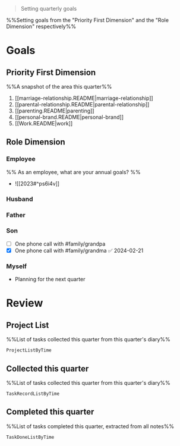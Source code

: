 > Setting quarterly goals

%%Setting goals from the "Priority First Dimension" and the "Role Dimension" respectively%%

# Goals

## Priority First Dimension
%%A snapshot of the area this quarter%%
1. [[marriage-relationship.README|marriage-relationship]]
2. [[parental-relationship.README|parental-relationship]]
3. [[parenting.README|parenting]]
4. [[personal-brand.README|personal-brand]]
5. [[Work.README|work]]

## Role Dimension
### Employee
%% As an employee, what are your annual goals? %%
- ![[2023#^ps6i4v]]
### Husband
### Father
### Son
- [ ] One phone call with #family/grandpa
- [x] One phone call with #family/grandma ✅ 2024-02-21
### Myself
- Planning for the next quarter

# Review
## Project List
%%List of tasks collected this quarter from this quarter's diary%%
```PeriodicPARA
ProjectListByTime
```

## Collected this quarter
%%List of tasks collected this quarter from this quarter's diary%%
```PeriodicPARA
TaskRecordListByTime
```

## Completed this quarter
%%List of tasks completed this quarter, extracted from all notes%%
```PeriodicPARA
TaskDoneListByTime
```
